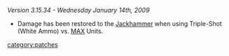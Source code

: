 *Version 3.15.34 - Wednesday January 14th, 2009*

-   Damage has been restored to the [Jackhammer](Jackhammer "wikilink")
    when using Triple-Shot (White Ammo) vs. [MAX](MAX "wikilink") Units.

[category:patches](category:patches "wikilink")
